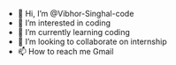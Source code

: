 - 👋 Hi, I’m @Vibhor-Singhal-code
- 👀 I’m interested in coding
- 🌱 I’m currently learning coding
- 💞️ I’m looking to collaborate on internship
- 📫 How to reach me Gmail

<!---
Vibhor-Singhal-code/Vibhor-Singhal-code is a ✨ special ✨ repository because its `README.md` (this file) appears on your GitHub profile.
You can click the Preview link to take a look at your changes.
--->

